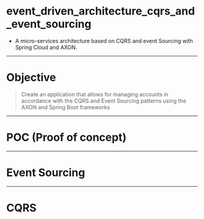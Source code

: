 # event_driven_architecture_cqrs_and_event_sourcing
    
- A micro-services architecture based on CQRS and event Sourcing with Spring Cloud and AXON.

---

# Objective

> Create an application that allows for managing accounts in accordance with the CQRS and Event Sourcing patterns using the AXON and Spring Boot frameworks

---

# POC (Proof of concept)

---

# Event Sourcing

---

# CQRS